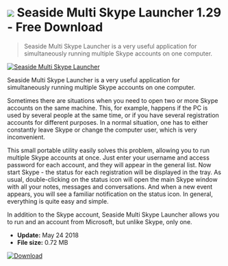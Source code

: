 # ![](https://cdn.softexe.net/static/icon/2/seaside.gif) Seaside Multi Skype Launcher 1.29 - Free Download

> Seaside Multi Skype Launcher is a very useful application for simultaneously running multiple Skype accounts on one computer.

[![Seaside Multi Skype Launcher](https://gallery.dpcdn.pl/imgc/Tools/65214/g_-_420x350_1.5_-_x20160131200909_0.png)](https://softexe.net/win/internet/voip/seaside-multi-skype-launcher:fRgd.html)

Seaside Multi Skype Launcher is a very useful application for simultaneously running multiple Skype accounts on one computer.

Sometimes there are situations when you need to open two or more Skype accounts on the same machine. This, for example, happens if the PC is used by several people at the same time, or if you have several registration accounts for different purposes. In a normal situation, one has to either constantly leave Skype or change the computer user, which is very inconvenient.

This small portable utility easily solves this problem, allowing you to run multiple Skype accounts at once. Just enter your username and access password for each account, and they will appear in the general list. Now start Skype - the status for each registration will be displayed in the tray. As usual, double-clicking on the status icon will open the main Skype window with all your notes, messages and conversations. And when a new event appears, you will see a familiar notification on the status icon. In general, everything is quite easy and simple.

In addition to the Skype account, Seaside Multi Skype Launcher allows you to run and an account from Microsoft, but unlike Skype, only one.


- **Update:** May 24 2018
- **File size:** 0.72 MB

[![Download](https://cdn.softexe.net/static/img/download.png)](https://softexe.net/win/internet/voip/seaside-multi-skype-launcher:fRgd.html)

